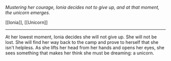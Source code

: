 *Mustering her courage, Ionia decides not to give up, and at that moment, the unicorn emerges.*

[[Ionia]], [[Unicorn]]

---

At her lowest moment, Ionia decides she will not give up. She will not be lost. She will find her way back to the camp and prove to herself that she isn't helpless. As she lifts her head from her hands and opens her eyes, she sees something that makes her think she must be dreaming: a unicorn.